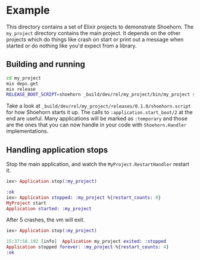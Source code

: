 # Example

This directory contains a set of Elixir projects to demonstrate Shoehorn. The
`my_project` directory contains the main project. It depends on the other
projects which do things like crash on start or print out a message when started
or do nothing like you'd expect from a library.

## Building and running

```bash
cd my_project
mix deps.get
mix release
RELEASE_BOOT_SCRIPT=shoehorn _build/dev/rel/my_project/bin/my_project start_iex
```

Take a look at `_build/dev/rel/my_project/releases/0.1.0/shoehorn.script` for
how Shoehorn starts it up. The calls to `:application.start_boot/2` at the end
are useful. Many applications will be marked as `:temporary` and those are the
ones that you can now handle in your code with `Shoehorn.Handler`
implementations.

## Handling application stops

Stop the main application, and watch the `MyProject.RestartHandler` restart it.

```elixir
iex> Application.stop(:my_project)

:ok
iex> Application stopped: :my_project %{restart_counts: 0}
MyProject start
Application started: :my_project
```

After 5 crashes, the vm will exit.

```elixir
iex> Application.stop(:my_project)

15:37:58.192 [info]  Application my_project exited: :stopped
Application stopped forever: :my_project %{restart_counts: 4}
:ok
```
